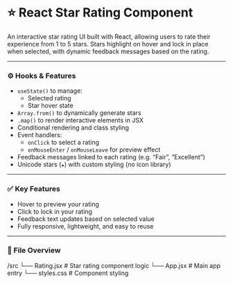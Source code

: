 # ⭐ React Star Rating Component

An interactive star rating UI built with React, allowing users to rate their experience from 1 to 5 stars. Stars highlight on hover and lock in place when selected, with dynamic feedback messages based on the rating.

---

### ⚙️ Hooks & Features

- `useState()` to manage:
  - Selected rating
  - Star hover state
- `Array.from()` to dynamically generate stars
- `.map()` to render interactive elements in JSX
- Conditional rendering and class styling
- Event handlers:
  - `onClick` to select a rating
  - `onMouseEnter` / `onMouseLeave` for preview effect
- Feedback messages linked to each rating (e.g. “Fair”, “Excellent”)
- Unicode stars (`★`) with custom styling (no icon library)

---

### ✅ Key Features

- Hover to preview your rating
- Click to lock in your rating
- Feedback text updates based on selected value
- Fully responsive, lightweight, and easy to reuse

---

### 📁 File Overview

/src
└── Rating.jsx # Star rating component logic
└── App.jsx # Main app entry
└── styles.css # Component styling
